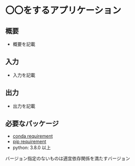 # 〇〇をするアプリケーション

## 概要

- 概要を記載

## 入力

- 入力を記載

## 出力

- 出力を記載

## 必要なパッケージ

- [conda requirement](requirements_conda.txt)
- [pip requirement](requirements_pip.txt)
- python: 3.8.0 以上

バージョン指定のないものは適宜依存関係を満たすバージョン
